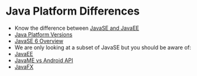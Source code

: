 # Java Platform Differences
* Know the difference between [JavaSE and JavaEE](http://docs.oracle.com/javaee/6/firstcup/doc/gkhoy.html)
* [Java Platform Versions](http://javapapers.com/core-java/java-features-and-history/)
* [JavaSE 6 Overview](http://docs.oracle.com/javase/6/docs/technotes/guides/)
* We are only looking at a subset of JavaSE but you should be aware of:
 * [JavaEE](http://docs.oracle.com/javaee/6/firstcup/doc/gcrkq.html)
 * [JavaME vs Android API](http://en.wikipedia.org/wiki/Comparison_of_Java_and_Android_API)
 * [JavaFX](http://www.oracle.com/technetwork/java/javase/overview/javafx-overview-2158620.html)

